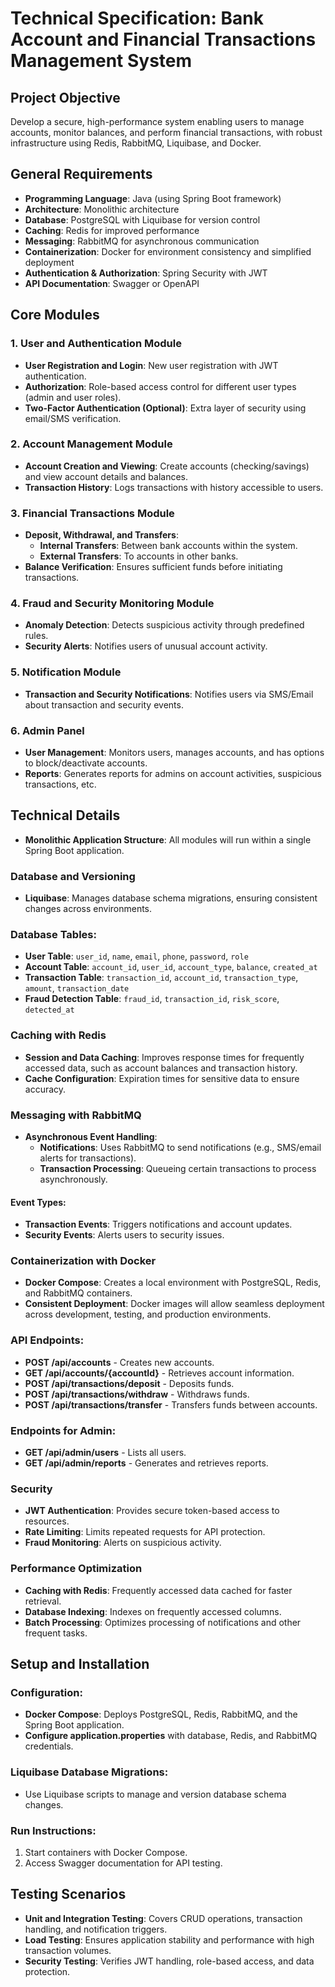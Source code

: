 # Technical Specification: Bank Account and Financial Transactions Management System

## Project Objective
Develop a secure, high-performance system enabling users to manage accounts, monitor balances, and perform financial transactions, with robust infrastructure using Redis, RabbitMQ, Liquibase, and Docker.

## General Requirements
- **Programming Language**: Java (using Spring Boot framework)
- **Architecture**: Monolithic architecture
- **Database**: PostgreSQL with Liquibase for version control
- **Caching**: Redis for improved performance
- **Messaging**: RabbitMQ for asynchronous communication
- **Containerization**: Docker for environment consistency and simplified deployment
- **Authentication & Authorization**: Spring Security with JWT
- **API Documentation**: Swagger or OpenAPI

## Core Modules

### 1. User and Authentication Module
- **User Registration and Login**: New user registration with JWT authentication.
- **Authorization**: Role-based access control for different user types (admin and user roles).
- **Two-Factor Authentication (Optional)**: Extra layer of security using email/SMS verification.

### 2. Account Management Module
- **Account Creation and Viewing**: Create accounts (checking/savings) and view account details and balances.
- **Transaction History**: Logs transactions with history accessible to users.

### 3. Financial Transactions Module
- **Deposit, Withdrawal, and Transfers**:
  - **Internal Transfers**: Between bank accounts within the system.
  - **External Transfers**: To accounts in other banks.
- **Balance Verification**: Ensures sufficient funds before initiating transactions.

### 4. Fraud and Security Monitoring Module
- **Anomaly Detection**: Detects suspicious activity through predefined rules.
- **Security Alerts**: Notifies users of unusual account activity.

### 5. Notification Module
- **Transaction and Security Notifications**: Notifies users via SMS/Email about transaction and security events.

### 6. Admin Panel
- **User Management**: Monitors users, manages accounts, and has options to block/deactivate accounts.
- **Reports**: Generates reports for admins on account activities, suspicious transactions, etc.

## Technical Details
- **Monolithic Application Structure**: All modules will run within a single Spring Boot application.

### Database and Versioning
- **Liquibase**: Manages database schema migrations, ensuring consistent changes across environments.
  
### Database Tables:
- **User Table**: `user_id`, `name`, `email`, `phone`, `password`, `role`
- **Account Table**: `account_id`, `user_id`, `account_type`, `balance`, `created_at`
- **Transaction Table**: `transaction_id`, `account_id`, `transaction_type`, `amount`, `transaction_date`
- **Fraud Detection Table**: `fraud_id`, `transaction_id`, `risk_score`, `detected_at`

### Caching with Redis
- **Session and Data Caching**: Improves response times for frequently accessed data, such as account balances and transaction history.
- **Cache Configuration**: Expiration times for sensitive data to ensure accuracy.

### Messaging with RabbitMQ
- **Asynchronous Event Handling**:
  - **Notifications**: Uses RabbitMQ to send notifications (e.g., SMS/email alerts for transactions).
  - **Transaction Processing**: Queueing certain transactions to process asynchronously.

#### Event Types:
- **Transaction Events**: Triggers notifications and account updates.
- **Security Events**: Alerts users to security issues.

### Containerization with Docker
- **Docker Compose**: Creates a local environment with PostgreSQL, Redis, and RabbitMQ containers.
- **Consistent Deployment**: Docker images will allow seamless deployment across development, testing, and production environments.

### API Endpoints:
- **POST /api/accounts** - Creates new accounts.
- **GET /api/accounts/{accountId}** - Retrieves account information.
- **POST /api/transactions/deposit** - Deposits funds.
- **POST /api/transactions/withdraw** - Withdraws funds.
- **POST /api/transactions/transfer** - Transfers funds between accounts.

### Endpoints for Admin:
- **GET /api/admin/users** - Lists all users.
- **GET /api/admin/reports** - Generates and retrieves reports.

### Security
- **JWT Authentication**: Provides secure token-based access to resources.
- **Rate Limiting**: Limits repeated requests for API protection.
- **Fraud Monitoring**: Alerts on suspicious activity.

### Performance Optimization
- **Caching with Redis**: Frequently accessed data cached for faster retrieval.
- **Database Indexing**: Indexes on frequently accessed columns.
- **Batch Processing**: Optimizes processing of notifications and other frequent tasks.

## Setup and Installation
### Configuration:
- **Docker Compose**: Deploys PostgreSQL, Redis, RabbitMQ, and the Spring Boot application.
- **Configure application.properties** with database, Redis, and RabbitMQ credentials.

### Liquibase Database Migrations:
- Use Liquibase scripts to manage and version database schema changes.

### Run Instructions:
1. Start containers with Docker Compose.
2. Access Swagger documentation for API testing.

## Testing Scenarios
- **Unit and Integration Testing**: Covers CRUD operations, transaction handling, and notification triggers.
- **Load Testing**: Ensures application stability and performance with high transaction volumes.
- **Security Testing**: Verifies JWT handling, role-based access, and data protection.
